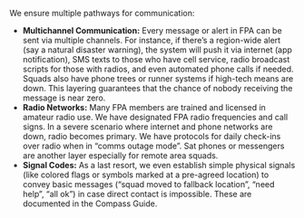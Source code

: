 We ensure multiple pathways for communication:  
- **Multichannel Communication:** Every message or alert in FPA can be sent via multiple channels. For instance, if there’s a region-wide alert (say a natural disaster warning), the system will push it via internet (app notification), SMS texts to those who have cell service, radio broadcast scripts for those with radios, and even automated phone calls if needed. Squads also have phone trees or runner systems if high-tech means are down. This layering guarantees that the chance of nobody receiving the message is near zero.  
- **Radio Networks:** Many FPA members are trained and licensed in amateur radio use. We have designated FPA radio frequencies and call signs. In a severe scenario where internet and phone networks are down, radio becomes primary. We have protocols for daily check-ins over radio when in “comms outage mode”. Sat phones or messengers are another layer especially for remote area squads.  
- **Signal Codes:** As a last resort, we even establish simple physical signals (like colored flags or symbols marked at a pre-agreed location) to convey basic messages (“squad moved to fallback location”, “need help”, “all ok”) in case direct contact is impossible. These are documented in the Compass Guide.